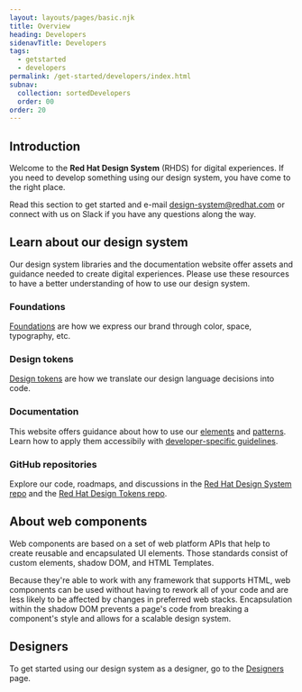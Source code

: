 ```yaml
---
layout: layouts/pages/basic.njk
title: Overview
heading: Developers
sidenavTitle: Developers
tags:
  - getstarted
  - developers
permalink: /get-started/developers/index.html
subnav:
  collection: sortedDevelopers
  order: 00
order: 20
---
```



## Introduction

Welcome to the **Red Hat Design System** (RHDS) for digital experiences. If you need to develop something using our design system, you have come to the right place.

Read this section to get started and e-mail [design-system@redhat.com](mailto:design-system@redhat.com) or connect with us on Slack if you have any questions along the way.


## Learn about our design system

Our design system libraries and the documentation website offer assets and guidance needed to create digital experiences. Please use these resources to have a better understanding of how to use our design system.

<div class="grid sm-two-columns">
  <div>
    <h3>Foundations</h3>
    <p><a href="/foundations">Foundations</a> are how we express our brand through color, space, typography, etc.</p>
  </div>
  <div>
    <h3>Design tokens</h3>
    <p><a href="tokens">Design tokens</a> are how we translate our design language decisions into code.</p>
  </div>
  <div>
    <h3>Documentation</h3>
    <p>This website offers guidance about how to use our <a href="/elements">elements</a> and <a href="/patterns">patterns</a>. Learn how to apply them accessibily with <a href="/accessibility/development/">developer-specific guidelines</a>.</p>
  </div>
  <div>
    <h3>GitHub repositories</h3>
    <p>Explore our code, roadmaps, and discussions in the <a href="https://github.com/RedHat-UX/red-hat-design-system">Red Hat Design System repo</a> and the <a href="https://github.com/RedHat-UX/red-hat-design-tokens">Red Hat Design Tokens repo</a>.</p>
  </div>
</div>


## About web components

Web components are based on a set of web platform APIs that help to create reusable and encapsulated UI elements. Those standards consist of custom elements, shadow DOM, and HTML Templates.

Because they're able to work with any framework that supports HTML, web components can be used without having to rework all of your code and are less likely to be affected by changes in preferred web stacks. Encapsulation within the shadow DOM prevents a page's code from breaking a component's style and allows for a scalable design system.

<uxdot-feedback>
  <h2>Designers</h2>
  <p>To get started using our design system as a designer, go to the <a href="get-started/designers">Designers</a> page.</p>
</uxdot-feedback>
